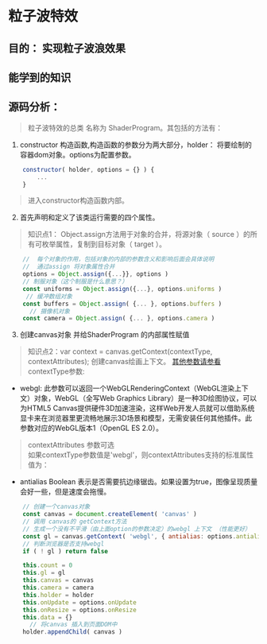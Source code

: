 # 粒子波特效
## 目的： 实现粒子波浪效果


## 能学到的知识


## 源码分析：


> 粒子波特效的总类 名称为 ShaderProgram。其包括的方法有：
1. constructor 构造函数,构造函数的参数分为两大部分，holder： 将要绘制的容器dom对象。options为配置参数。
```js
    constructor( holder, options = {} ) {
        ...
    }
```
>进入constructor构造函数内部。
2. 首先声明和定义了该类运行需要的四个属性。
>知识点1： Object.assign方法用于对象的合并，将源对象（ source ）的所有可枚举属性，复制到目标对象（ target ）。
```js
    //  每个对象的作用，包括对象的内部的参数含义和影响后面会具体说明
    //  通过assign 将对象属性合并
    options = Object.assign({...}}, options )
    // 制服对象（这个制服是什么意思？）
    const uniforms = Object.assign({...}, options.uniforms )
     // 缓冲数组对象
    const buffers = Object.assign( {... }, options.buffers )
      // 摄像机对象
    const camera = Object.assign( {... }, options.camera )
```
3. 创建canvas对象 并给ShaderProgram 的内部属性赋值
>知识点2：var context = canvas.getContext(contextType, contextAttributes); 创建canvas绘画上下文。 [其他参数请参看](https://www.canvasapi.cn/HTMLCanvasElement/getContext#&examples)
> contextType参数:
- webgl: 此参数可以返回一个WebGLRenderingContext（WebGL渲染上下文）对象，WebGL（全写Web Graphics Library）是一种3D绘图协议，可以为HTML5 Canvas提供硬件3D加速渲染，这样Web开发人员就可以借助系统显卡来在浏览器里更流畅地展示3D场景和模型，无需安装任何其他插件。此参数对应的WebGL版本1（OpenGL ES 2.0）。
>  contextAttributes 参数可选<br>
>如果contextType参数值是'webgl'，则contextAttributes支持的标准属性值为：
- antialias Boolean 表示是否需要抗边缘锯齿。如果设置为true，图像呈现质量会好一些，但是速度会拖慢。

```js
    // 创建一个canvas对象
    const canvas = document.createElement( 'canvas' )
    // 调用 canvas的 getContext方法
    // 生成一个没有不平滑（由上面option的参数决定）的webgl 上下文 （性能更好）
    const gl = canvas.getContext( 'webgl', { antialias: options.antialias } )
    // 判断浏览器是否支持webgl
    if ( ! gl ) return false

    this.count = 0
    this.gl = gl
    this.canvas = canvas
    this.camera = camera
    this.holder = holder
    this.onUpdate = options.onUpdate
    this.onResize = options.onResize
    this.data = {}
      // 将canvas 插入到页面DOM中
    holder.appendChild( canvas )
```


